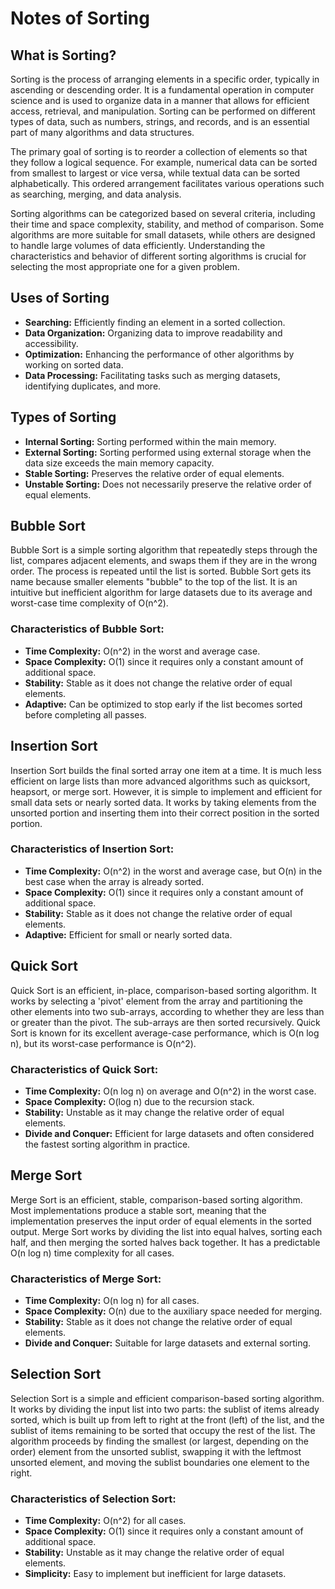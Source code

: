 # Notes of Sorting

## What is Sorting?

Sorting is the process of arranging elements in a specific order, typically in ascending or descending order. It is a fundamental operation in computer science and is used to organize data in a manner that allows for efficient access, retrieval, and manipulation. Sorting can be performed on different types of data, such as numbers, strings, and records, and is an essential part of many algorithms and data structures.

The primary goal of sorting is to reorder a collection of elements so that they follow a logical sequence. For example, numerical data can be sorted from smallest to largest or vice versa, while textual data can be sorted alphabetically. This ordered arrangement facilitates various operations such as searching, merging, and data analysis.

Sorting algorithms can be categorized based on several criteria, including their time and space complexity, stability, and method of comparison. Some algorithms are more suitable for small datasets, while others are designed to handle large volumes of data efficiently. Understanding the characteristics and behavior of different sorting algorithms is crucial for selecting the most appropriate one for a given problem.

## Uses of Sorting

- **Searching:** Efficiently finding an element in a sorted collection.
- **Data Organization:** Organizing data to improve readability and accessibility.
- **Optimization:** Enhancing the performance of other algorithms by working on sorted data.
- **Data Processing:** Facilitating tasks such as merging datasets, identifying duplicates, and more.

## Types of Sorting

- **Internal Sorting:** Sorting performed within the main memory.
- **External Sorting:** Sorting performed using external storage when the data size exceeds the main memory capacity.
- **Stable Sorting:** Preserves the relative order of equal elements.
- **Unstable Sorting:** Does not necessarily preserve the relative order of equal elements.

## Bubble Sort

Bubble Sort is a simple sorting algorithm that repeatedly steps through the list, compares adjacent elements, and swaps them if they are in the wrong order. The process is repeated until the list is sorted. Bubble Sort gets its name because smaller elements "bubble" to the top of the list. It is an intuitive but inefficient algorithm for large datasets due to its average and worst-case time complexity of O(n^2).

### Characteristics of Bubble Sort:

- **Time Complexity:** O(n^2) in the worst and average case.
- **Space Complexity:** O(1) since it requires only a constant amount of additional space.
- **Stability:** Stable as it does not change the relative order of equal elements.
- **Adaptive:** Can be optimized to stop early if the list becomes sorted before completing all passes.

## Insertion Sort

Insertion Sort builds the final sorted array one item at a time. It is much less efficient on large lists than more advanced algorithms such as quicksort, heapsort, or merge sort. However, it is simple to implement and efficient for small data sets or nearly sorted data. It works by taking elements from the unsorted portion and inserting them into their correct position in the sorted portion.

### Characteristics of Insertion Sort:

- **Time Complexity:** O(n^2) in the worst and average case, but O(n) in the best case when the array is already sorted.
- **Space Complexity:** O(1) since it requires only a constant amount of additional space.
- **Stability:** Stable as it does not change the relative order of equal elements.
- **Adaptive:** Efficient for small or nearly sorted data.

## Quick Sort

Quick Sort is an efficient, in-place, comparison-based sorting algorithm. It works by selecting a 'pivot' element from the array and partitioning the other elements into two sub-arrays, according to whether they are less than or greater than the pivot. The sub-arrays are then sorted recursively. Quick Sort is known for its excellent average-case performance, which is O(n log n), but its worst-case performance is O(n^2).

### Characteristics of Quick Sort:

- **Time Complexity:** O(n log n) on average and O(n^2) in the worst case.
- **Space Complexity:** O(log n) due to the recursion stack.
- **Stability:** Unstable as it may change the relative order of equal elements.
- **Divide and Conquer:** Efficient for large datasets and often considered the fastest sorting algorithm in practice.

## Merge Sort

Merge Sort is an efficient, stable, comparison-based sorting algorithm. Most implementations produce a stable sort, meaning that the implementation preserves the input order of equal elements in the sorted output. Merge Sort works by dividing the list into equal halves, sorting each half, and then merging the sorted halves back together. It has a predictable O(n log n) time complexity for all cases.

### Characteristics of Merge Sort:

- **Time Complexity:** O(n log n) for all cases.
- **Space Complexity:** O(n) due to the auxiliary space needed for merging.
- **Stability:** Stable as it does not change the relative order of equal elements.
- **Divide and Conquer:** Suitable for large datasets and external sorting.

## Selection Sort

Selection Sort is a simple and efficient comparison-based sorting algorithm. It works by dividing the input list into two parts: the sublist of items already sorted, which is built up from left to right at the front (left) of the list, and the sublist of items remaining to be sorted that occupy the rest of the list. The algorithm proceeds by finding the smallest (or largest, depending on the order) element from the unsorted sublist, swapping it with the leftmost unsorted element, and moving the sublist boundaries one element to the right.

### Characteristics of Selection Sort:

- **Time Complexity:** O(n^2) for all cases.
- **Space Complexity:** O(1) since it requires only a constant amount of additional space.
- **Stability:** Unstable as it may change the relative order of equal elements.
- **Simplicity:** Easy to implement but inefficient for large datasets.
